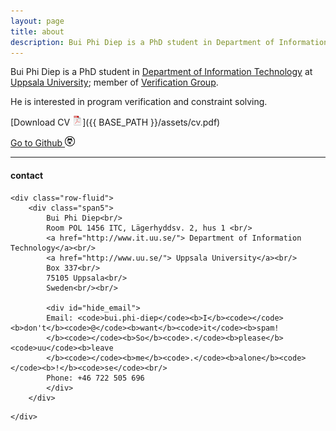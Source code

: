 ```yaml
---
layout: page
title: about
description: Bui Phi Diep is a PhD student in Department of Information Technology at Uppsala University
---
```


Bui Phi Diep is a PhD student in 
[Department of Information Technology](http://www.it.uu.se/) 
at
[Uppsala University](http://www.uu.se/);
member of 
[Verification Group](http://www.it.uu.se/research/docs/fm/apv). 

He is interested in program verification and constraint solving.

[Download CV ![CV as pdf](icons16/pdf-icon.png)]({{ BASE_PATH }}/assets/cv.pdf)

[Go to Github ![GitHub](icons16/github-icon.png)](https://github.com/diepbp)

---

<div class="container">
<h4><a name="contact information"></a>contact</h4>

    <div class="row-fluid">
        <div class="span5">
            Bui Phi Diep<br/>
            Room POL 1456 ITC, Lägerhyddsv. 2, hus 1 <br/>
            <a href="http://www.it.uu.se/"> Department of Information Technology</a><br/>
            <a href="http://www.uu.se/"> Uppsala University</a><br/> 
            Box 337<br/>
            75105 Uppsala<br/>
            Sweden<br/><br/>

            <div id="hide_email">
            Email: <code>bui.phi-diep</code><b>I</b><code></code><b>don't</b><code>@</code><b>want</b><code>it</code><b>spam!
            </b><code></code><b>So</b><code>.</code><b>please</b><code>uu</code><b>leave
            </b><code></code><b>me</b><code>.</code><b>alone</b><code></code><b>!</b><code>se</code><br/>
            Phone: +46 722 505 696
            </div>
        </div>
<!---
        <div class="span2">
        <a href="../assets/pics/karl_2014-03-30.jpg">
            <img src="../assets/pics/karl_2014-03-30_small.jpg"
                  title="Bui Phi Diep" alt="Bui Phi Diep"/></a>
        </div> -->
    </div>
</div>
